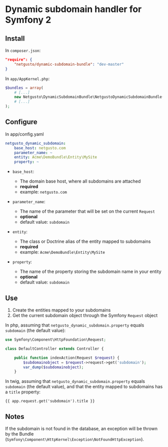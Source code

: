 # Dynamic subdomain handler for Symfony 2

## Install

In `composer.json`:

```json
"require": {
    "netgusto/dynamic-subdomain-bundle": "dev-master"
}
```

In `app/AppKernel.php`:

```php
$bundles = array(
    # [...]
    new Netgusto\DynamicSubdomainBundle\NetgustoDynamicSubdomainBundle(),
    # [...]
);
```

## Configure

In app/config.yaml

```yaml
netgusto_dynamic_subdomain:
    base_host: netgusto.com
    parameter_name: ~
    entity: Acme\DemoBundle\Entity\MySite
    property: ~
```

* `base_host`:

    * The domain base host, where all subdomains are attached
    * **required**
    * example: `netgusto.com`

* `parameter_name`:

    * The name of the parameter that will be set on the current `Request`
    * **optional**
    * default value: `subdomain`

* `entity`:
    
    * The class or Doctrine alias of the entity mapped to subdomains
    * **required**
    * example: `Acme\DemoBundle\Entity\MySite`

* `property`:
    
    * The name of the property storing the subdomain name in your entity
    * **optional**
    * default value: `subdomain`

## Use

1. Create the entities mapped to your subdomains
2. Get the current subdomain object through the Symfony `Request` object

In php, assuming that `netgusto_dynamic_subdomain.property` equals `subdomain` (the default value):

```php
use Symfony\Component\HttpFoundation\Request;

class DefaultController extends Controller {

    public function indexAction(Request $request) {
        $subdomainobject = $request->request->get('subdomain');
        var_dump($subdomainobject);
    }

```

In twig, assuming that `netgusto_dynamic_subdomain.property` equals `subdomain` (the default value), and that the entity mapped to subdomains has a `title` property:

```twig
{{ app.request.get('subdomain').title }}
```

## Notes

If the subdomain is not found in the database, an exception will be thrown by the Bundle (`Symfony\Component\HttpKernel\Exception\NotFoundHttpException`).
